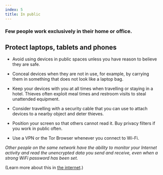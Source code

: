 ```yaml
---
index: 5
title: In public
---
```

### Few people work exclusively in their home or office. 

## Protect laptops, tablets and phones

- Avoid using devices in public spaces unless you have reason to believe they are safe. 

- Conceal devices when they are not in use, for example, by carrying them in something that does not look like a laptop bag.

- Keep your devices with you at all times when travelling or staying in a hotel. Thieves often exploit meal times and restroom visits to steal unattended equipment.

- Consider travelling with a security cable that you can use to attach devices to a nearby object and deter thieves. 

- Position your screen so that others cannot read it. Buy privacy filters if you work in public often.

- Use a VPN or the Tor Browser whenever you connect to Wi-Fi.

*Other people on the same network have the ability to monitor your Internet activity and read the unencrypted data you send and receive, even when a strong WiFi password has been set.* 

(Learn more about this in [the internet](umbrella://communications/the-internet/beginner).)